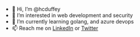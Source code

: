 - 👋 Hi, I’m @hcduffey
- 👀 I’m interested in web development and security
- 🌱 I’m currently learning golang, and azure devops
- 📫 Reach me on [LinkedIn](https://www.linkedin.com/in/cduffey) or [Twitter](https://www.twitter.com/CliffDuffey2)

<!---
hcduffey/hcduffey is a ✨ special ✨ repository because its `README.md` (this file) appears on your GitHub profile.
You can click the Preview link to take a look at your changes.
--->
